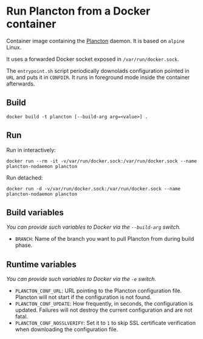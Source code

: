Run Plancton from a Docker container
=====================================

Container image containing the [Plancton](https://github.com/mconcas/plancton)
daemon.  It is based on `alpine` Linux.

It uses a forwarded Docker socket exposed in `/var/run/docker.sock`.

The `entrypoint.sh` script periodically downolads configuration pointed in
`URL` and puts it in `CONFDIR`.  It runs in foreground mode inside the
container afterwards.


## Build

```
docker build -t plancton [--build-arg arg=<value>] .
```

## Run

Run in interactively:

```
docker run --rm -it -v/var/run/docker.sock:/var/run/docker.sock --name plancton-nodaemon plancton
```

Run detached:

```
docker run -d -v/var/run/docker.sock:/var/run/docker.sock --name plancton-nodaemon plancton
```

## Build variables

_You can provide such variables to Docker via the `--build-arg` switch._

* `BRANCH`: Name of the branch you want to pull Plancton from during build phase.

## Runtime variables

_You can provide such variables to Docker via the `-e` switch._

* `PLANCTON_CONF_URL`: URL pointing to the Plancton configuration file.
  Plancton will not start if the configuration is not found.
* `PLANCTON_CONF_UPDATE`: How frequently, in seconds, the configuration is
  updated. Failures will not destroy the current configuration and are not
  fatal.
* `PLANCTON_CONF_NOSSLVERIFY`: Set it to `1` to skip SSL certificate
  verification when downloading the configuration file.
